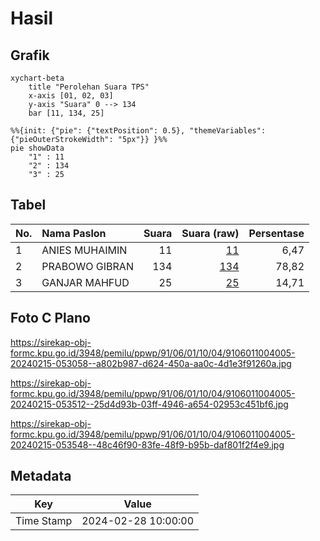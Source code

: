 # Hasil

## Grafik

```mermaid
xychart-beta
    title "Perolehan Suara TPS"
    x-axis [01, 02, 03]
    y-axis "Suara" 0 --> 134
    bar [11, 134, 25]
```

```mermaid
%%{init: {"pie": {"textPosition": 0.5}, "themeVariables": {"pieOuterStrokeWidth": "5px"}} }%%
pie showData
    "1" : 11
    "2" : 134
    "3" : 25
```

## Tabel

| No. | Nama Paslon    | Suara | Suara (raw) | Persentase |
|:--- |:-------------- | -----:| -----------:| ----------:|
| 1   | ANIES MUHAIMIN | 11    | [11][p-1]   | 6,47       |
| 2   | PRABOWO GIBRAN | 134   | [134][p-2]  | 78,82      |
| 3   | GANJAR MAHFUD  | 25    | [25][p-3]   | 14,71      |


[p-1]: https://github.com/gigit-pemilu/pemilu-2024-91-papua/blob/main/pilpres/hitung-suara/sub/91-papua/sub/06-biak-numfor/sub/01-biak-kota/sub/1004-burokup/sub/005-tps/sub/paslon-1.txt
[p-2]: https://github.com/gigit-pemilu/pemilu-2024-91-papua/blob/main/pilpres/hitung-suara/sub/91-papua/sub/06-biak-numfor/sub/01-biak-kota/sub/1004-burokup/sub/005-tps/sub/paslon-2.txt
[p-3]: https://github.com/gigit-pemilu/pemilu-2024-91-papua/blob/main/pilpres/hitung-suara/sub/91-papua/sub/06-biak-numfor/sub/01-biak-kota/sub/1004-burokup/sub/005-tps/sub/paslon-3.txt

## Foto C Plano

https://sirekap-obj-formc.kpu.go.id/3948/pemilu/ppwp/91/06/01/10/04/9106011004005-20240215-053058--a802b987-d624-450a-aa0c-4d1e3f91260a.jpg

https://sirekap-obj-formc.kpu.go.id/3948/pemilu/ppwp/91/06/01/10/04/9106011004005-20240215-053512--25d4d93b-03ff-4946-a654-02953c451bf6.jpg

https://sirekap-obj-formc.kpu.go.id/3948/pemilu/ppwp/91/06/01/10/04/9106011004005-20240215-053548--48c46f90-83fe-48f9-b95b-daf801f2f4e9.jpg


## Metadata

| Key        | Value               |
| ---------- | ------------------- |
| Time Stamp | 2024-02-28 10:00:00 |




